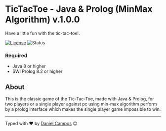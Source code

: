 # TicTacToe - Java & Prolog (MinMax Algorithm) v.1.0.0
Have a little fun with the tic-tac-toe!.

[![License](https://badgen.net/badge/license/MIT/blue)](LICENSE)
![Status](https://badgen.net/badge/status/stable/green)

### Required
- Java 8 or higher
- SWI Prolog 8.2 or higher

## About
This is the classic game of the Tic-Tac-Toe, made with Java & Prolog, for two players or a single player against pc using min-max algorithm perform by a prolog interface which makes the single player game impossible to win.

---
Typed with ❤️ by [Daniel Campos](https://github.com/giusniyyel) 😊